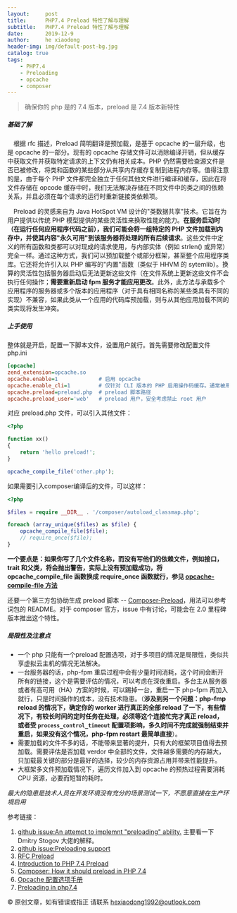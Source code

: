 ```yaml
---
layout:     post
title:      PHP7.4 Preload 特性了解与理解
subtitle:   PHP7.4 Preload 特性了解与理解
date:       2019-12-9
author:     he xiaodong
header-img: img/default-post-bg.jpg
catalog: true
tags:
    - PHP7.4
    - Preloading
    - opcache
    - composer
---
```


> 确保你的 php 是的 7.4 版本，preload 是 7.4 版本新特性

##### 基础了解
&ensp;&ensp;根据 rfc 描述，Preload 简明翻译是预加载，是基于 opcache 的一层升级，也是 opcache 的一部分。现有的 opcache 存储文件可以消除编译开销，但从缓存中获取文件并获取特定请求的上下文仍有相关成本。PHP 仍然需要检查源文件是否已被修改，将类和函数的某些部分从共享内存缓存复制到进程内存等。值得注意的是，由于每个 PHP 文件都完全独立于任何其他文件进行编译和缓存，因此在将文件存储在 opcode 缓存中时，我们无法解决存储在不同文件中的类之间的依赖关系，并且必须在每个请求的运行时重新链接类依赖项。

&ensp;&ensp;Preload 的灵感来自为 Java HotSpot VM 设计的"类数据共享"技术。它旨在为用户提供以传统 PHP 模型提供的某些灵活性来换取性能的能力。**在服务启动时（在运行任何应用程序代码之前），我们可能会将一组特定的 PHP 文件加载到内存中，并使其内容"永久可用"到该服务器将处理的所有后续请求**。这些文件中定义的所有函数和类都可以对现成的请求使用，与内部实体（例如 strlen() 或异常）完全一样。通过这种方式，我们可以预加载整个或部分框架，甚至整个应用程序类库。它还将允许引入以 PHP 编写的"内置"函数（类似于 HHVM 的 sytemlib）。换算的灵活性包括服务器启动后无法更新这些文件（在文件系统上更新这些文件不会执行任何操作；**需要重新启动 fpm 服务才能应用更改**。此外，此方法与承载多个应用程序的服务器或多个版本的应用程序（对于具有相同名称的某些类具有不同的实现）不兼容，如果此类从一个应用的代码库预加载，则与从其他应用加载不同的类实现将发生冲突。

##### 上手使用
整体就是开启，配置一下脚本文件，设置用户就行。首先需要修改配置文件 php.ini
```ini
[opcache]
zend_extension=opcache.so
opcache.enable=1             # 启用 opcache
opcache.enable_cli=1         # 仅针对 CLI 版本的 PHP 启用操作码缓存。通常被用来测试和调试。
opcache.preload=preload.php  # preload 脚本路径
opcache.preload_user='web'   # preload 用户，安全考虑禁止 root 用户
```

对应 preload.php 文件，可以引入其他文件：

```php
<?php

function xx()
{
    return 'hello preload!';
}

opcache_compile_file('other.php');
```

如果需要引入composer编译后的文件，可以这样：

```php
<?php

$files = require __DIR__ . '/composer/autoload_classmap.php';

foreach (array_unique($files) as $file) {
    opcache_compile_file($file);
    // require_once($file);
}
```

**一个要点是：如果你写了几个文件名称，而没有写他们的依赖文件，例如接口，trait 和父类，将会抛出警告，实际上没有预加载成功，将 opcache_compile_file 函数换成 require_once 函数就行，参见 [opcache-compile-file 方法](https://www.php.net/manual/en/function.opcache-compile-file.php)**

还要一个第三方包协助生成 preload 脚本 -- [Composer-Preload](https://github.com/Ayesh/Composer-Preload)，用法可以参考词包的 README。对于 composer 官方，issue 中有讨论，可能会在 2.0 里程碑版本推出这个特性。

##### 局限性及注意点
- 一个 php 只能有一个preload 配置选项，对于多项目的情况是局限性，类似共享虚拟云主机的情况无法解决。
- 一台服务器的话，php-fpm 重启过程中会有少量时间消耗，这个时间会断开所有的链接，这个是需要评估的情况，可以考虑在深夜重启。多台主从服务器或者有高可用（HA）方案的时候，可以踢掉一台，重启一下 php-fpm 再加入就行，只是时间操作的成本，没有技术隐患。（**涉及到另一个问题：php-fmp reload 的情况下，确定你的 worker 进行真正的全部 reload 了一下，有些情况下，有较长时间的定时任务在处理，必须等这个连接忙完才真正 reload，或者受 `process_control_timeout` 配置项影响，多久时间不完成就强制结束并重启，如果没有这个情况，php-fpm restart 最简单直接**）。
- 需要加载的文件不多的话，不能带来显著的提升，只有大的框架项目值得去预加载。需要评估是否加载 verdor 中全部的文件，文件越多需要的内存越大，只加载最关键的部分是最好的选择，较少的内存资源占用并带来性能提升。
- 大框架多文件预加载情况下，遍历文件加入到 opcache 的预热过程需要消耗 CPU 资源，必要而短暂的耗时。

*最大的隐患是技术人员在开发环境没有充分的场景测试一下，不愿意直接在生产环境启用*



参考链接：
1. [github issue:An attempt to implemnt "preloading" ability.](https://github.com/php/php-src/pull/3538) 主要看一下 Dmitry Stogov 大佬的解释。
2. [github issue:Preloading support](https://github.com/composer/composer/issues/7777)
3. [RFC Preload](https://wiki.php.net/rfc/preload)
4. [Introduction to PHP 7.4 Preload](https://andrewdavis.me/post/introduction-to-php-7-4-preload/)
5. [Composer: How it should preload in PHP 7.4](https://medium.com/swlh/composer-how-it-should-preload-in-php-7-4-3f8d19fda40)
6. [Opcache 配置选项手册](https://www.php.net/manual/zh/opcache.configuration.php)
7. [Preloading in php7.4](https://stitcher.io/blog/preloading-in-php-74)

© 原创文章，如有错误或指正 请联系 hexiaodong1992@outlook.com 
